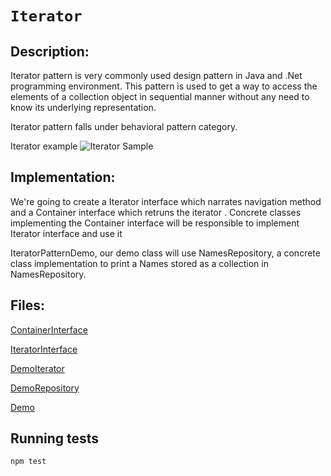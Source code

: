 `Iterator`
=========

Description:
------------

Iterator pattern is very commonly used design pattern in Java and .Net programming environment. This pattern is used to get a way to access the elements of a collection object in sequential manner without any need to know its underlying representation.

Iterator pattern falls under behavioral pattern category.

Iterator example
![Iterator Sample](http://www.tutorialspoint.com/design_pattern/images/iterator_pattern_uml_diagram.jpg)

Implementation:
---------------

We're going to create a Iterator interface which narrates navigation method and a Container interface which retruns the iterator . Concrete classes implementing the Container interface will be responsible to implement Iterator interface and use it

IteratorPatternDemo, our demo class will use NamesRepository, a concrete class implementation to print a Names stored as a collection in NamesRepository.

Files:
------

[ContainerInterface](ContainerInterface.ts)

[IteratorInterface](IteratorInterface.ts)

[DemoIterator](DemoIterator.ts)

[DemoRepository](DemoRepository.ts)

[Demo](IteratorPatternDemo.spec.ts)

## Running tests

```bash
npm test
```